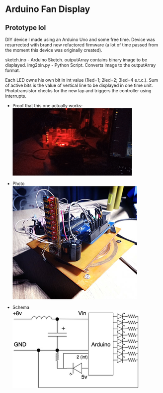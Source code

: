 # Arduino Fan Display
## Prototype lol

DIY device I made using an Arduino Uno and some free time. Device was resurrected with brand new refactored firmware (a lot of time passed from the moment this device was originally created).  

sketch.ino  - Arduino Sketch. outputArray contains binary image to be displayed.
img2bin.py  - Python Script. Converts image to the outputArray format.  

Each LED owns his own bit in int value (1led=1; 2led=2; 3led=4 e.t.c.). Sum of active bits is the value of vertical line to be displayed in one time unit.  
Phototransistor checks for the new lap and triggers the controller using interrupts.

* Proof that this one actually works:  
![Oops. Image was here](https://github.com/DV1X3R/fan-display/raw/master/img/demo.gif)  

* Photo  
![Oops. Image was here](https://github.com/DV1X3R/fan-display/raw/master/img/photo.jpg)  

* Schema  
![Oops. Image was here](https://github.com/DV1X3R/fan-display/raw/master/img/schema.jpg)  
